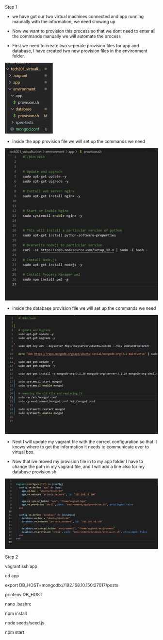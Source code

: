 Step 1
- we have got our two virtual machines connected and app running maunally
with the information, we need showing up

- Now we want to provision this process so that we dont need to enter all the commands manually
we will automate the process

- First we need to create two seperate provision files for app and database, I have
created two new provision files in the environment folder. 

![](provision.png)

- inside the app provision file we will set up the commands we need

![](app_provision.png)

- inside the database provision file we will set up the commands we need

![](database_provision.png)

- Next I will update my vagrant file with the correct configuration so that it knows 
where to get the information it needs to communicate over to virtual box.

- Now that ive moved my provision file in to my app folder I have to change the path in my 
vagrant file, and I will add a line also for my database provision.sh


![](Vagrant_file.png)


Step 2

vagrant ssh app

cd app

export DB_HOST=mongodb://192.168.10.150:27017/posts

printenv DB_HOST

nano .bashrc

npm install

node seeds/seed.js

npm start


